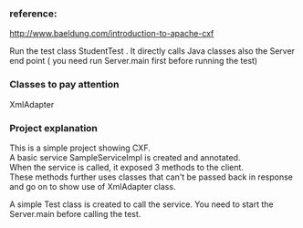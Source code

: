 ### reference:
http://www.baeldung.com/introduction-to-apache-cxf

Run the test class StudentTest .
It directly calls Java classes also the Server end point ( you need run Server.main first before running the test)  


### Classes to pay attention

XmlAdapter 

### Project explanation
This is a simple project showing CXF.  
A basic service SampleServiceImpl is created and annotated.  
When the service is called, it exposed 3 methods to the client.  
These methods further uses classes that can't be passed back in response and go on to show use of XmlAdapter class.  

A simple Test class is created to call the service. You need to start the Server.main before calling the test.  

